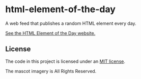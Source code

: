 # html-element-of-the-day

A web feed that publishes a random HTML element every day.

[See the HTML Element of the Day website.](https://random.jamesg.blog/html.php)

## License

The code in this project is licensed under an [MIT license](LICENSE).

The mascot imagery is All Rights Reserved.